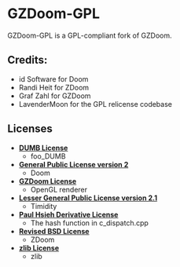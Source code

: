 # GZDoom-GPL
GZDoom-GPL is a GPL-compliant fork of GZDoom.

## Credits:
* id Software for Doom
* Randi Heit for ZDoom
* Graf Zahl for GZDoom
* LavenderMoon for the GPL relicense codebase

Licenses
--------

* **[DUMB License](http://dumb.sourceforge.net/index.php?page=licences "DUMB - Dynamic Universal Music Bibliotheque")**
  * foo_DUMB
* **[General Public License version 2](https://www.gnu.org/licenses/old-licenses/gpl-2.0.html "GNU General Public License v2.0 - GNU Project - Free Software Foundation")**
  * Doom
* **[GZDoom License](https://github.com/nashmuhandes/GZDoom-GPL/blob/master/docs/GZDoom%20License.md "GZDoom License")**
  * OpenGL renderer
* **[Lesser General Public License version 2.1](https://www.gnu.org/licenses/old-licenses/lgpl-2.1.html "GNU Lesser General Public License v2.1 - GNU Project - Free Software Foundation")**
  * Timidity
* **[Paul Hsieh Derivative License](http://www.azillionmonkeys.com/qed/weblicense.html "Paul Hsieh's web licences")**
  * The hash function in c_dispatch.cpp
* **[Revised BSD License](http://opensource.org/licenses/BSD-3-Clause "The BSD 3-Clause License | Open Source Initiative")**
  * ZDoom
* **[zlib License](http://www.zlib.net/zlib_license.html "zlib License")**
  * zlib
